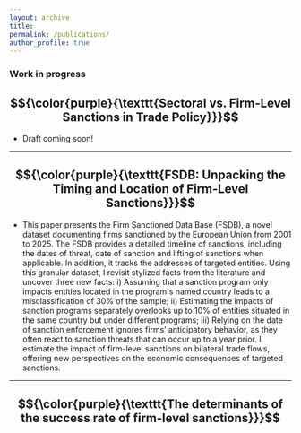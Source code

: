 ```yaml
---
layout: archive
title: 
permalink: /publications/
author_profile: true
---
```

### Work in progress

## $${\color{purple}{\texttt{Sectoral vs. Firm-Level Sanctions in Trade Policy}}}$$

<ul>
 <li> Draft coming soon!</li>
</ul>

---

## $${\color{purple}{\texttt{FSDB: Unpacking the Timing and Location of Firm-Level Sanctions}}}$$

<ul>
 <li> This paper presents the Firm Sanctioned Data Base (FSDB), a novel dataset documenting firms sanctioned by the European Union from 2001 to 2025. The FSDB provides a detailed timeline of sanctions, including the dates of threat, date of sanction and lifting of sanctions when applicable. In addition, it tracks the addresses of targeted entities.
Using this granular dataset, I revisit stylized facts from the literature and uncover three new facts:
i) Assuming that a sanction program only impacts entities located in the program's named country leads to a misclassification of 30% of the sample;
ii) Estimating the impacts of sanction programs separately overlooks up to 10% of entities situated in the same country but under different programs;
iii) Relying on the date of sanction enforcement ignores firms’ anticipatory behavior, as they often react to sanction threats that can occur up to a year prior. I estimate the impact of firm-level sanctions on bilateral trade flows, offering new perspectives on the economic consequences of targeted sanctions.</li>
</ul>

---

## $${\color{purple}{\texttt{The determinants of the success rate of firm-level sanctions}}}$$